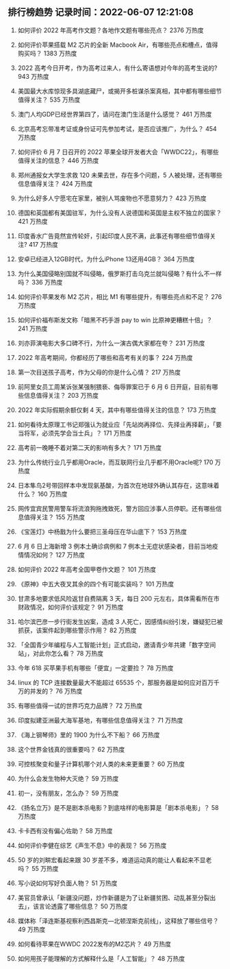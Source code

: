
## 排行榜趋势 记录时间：2022-06-07 12:21:08
  
  1. 如何评价 2022 年高考作文题？各地作文题有哪些亮点？ 2376 万热度
    
  2. 如何评价苹果搭载 M2 芯片的全新 Macbook Air，有哪些亮点和槽点，值得购买吗？ 1383 万热度
    
  3. 2022 高考今日开考，作为高考过来人，有什么寄语想对今年的高考生说的? 943 万热度
    
  4. 美国最大水库惊现多具湖底藏尸，或揭开多桩谋杀案真相，其中都有哪些细节值得关注？ 535 万热度
    
  5. 澳门人均GDP已经世界第四了，请问在澳门生活是什么感觉？ 461 万热度
    
  6. 北京高考忘带准考证或身份证可先参加考试，是否应该推广，为什么？ 454 万热度
    
  7. 如何评价 6 月 7 日召开的 2022 苹果全球开发者大会「WWDC22」，有哪些值得关注的信息？ 446 万热度
    
  8. 郑州通报女大学生求救 120 未果去世，存在多个问题，5 人被处理，还有哪些信息值得关注？ 424 万热度
    
  9. 为什么好多人宁愿宅在家里，被别人骂废物也不愿意努力？ 423 万热度
    
  10. 德国和英国都有美国驻军，为什么没有人说德国和英国是主权不独立的国家？ 421 万热度
    
  11. 印度香水广告竟然宣传轮奸，引起印度人民不满，此事还有哪些细节值得关注? 417 万热度
    
  12. 安卓已经进入12GB时代，为什么iPhone 13还用4GB？ 364 万热度
    
  13. 为什么美国侵略别国就不叫侵略，俄罗斯打击乌克兰就叫侵略？有什么不一样吗？ 336 万热度
    
  14. 如何评价苹果发布 M2 芯片，相比 M1 有哪些提升，有哪些亮点和不足？ 276 万热度
    
  15. 如何评价福布斯发文称「暗黑不朽手游 pay to win 比原神更糟糕十倍」？ 241 万热度
    
  16. 刘亦菲演电影大多口碑不行，为什么一演古偶大家都在夸？ 231 万热度
    
  17. 2022 年高考期间，你都经历了哪些和高考有关的事？ 224 万热度
    
  18. 第一次目送孩子高考，作为父母的你是什么心情？ 217 万热度
    
  19. 前阿里女员工周某诉张某强制猥亵、侮辱罪案已于 6 月 6 日开庭，目前有哪些信息值得关注？ 203 万热度
    
  20. 2022 年实际假期余额仅剩 4 天，其中有哪些值得关注的信息？ 173 万热度
    
  21. 如何看待太原理工书记郑强认为就业应「先站岗再择位、先择业再择薪」，「要当将军，必须先学会当士兵」？ 171 万热度
    
  22. 高考前一晚睡不着对第二天的影响有多大？ 171 万热度
    
  23. 为什么传统行业几乎都用Oracle，而互联网行业几乎都不用Oracle呢? 170 万热度
    
  24. 日本隼鸟2号带回样本中发现氨基酸，为首次在地球外确认其存在，这意味着什么？ 160 万热度
    
  25. 网传宜宾民警用警车将流浪狗拖拽致死，警方回应涉事人员停职。还有哪些信息值得关注？ 155 万热度
    
  26. 《宝莲灯》中杨戬为什么要把三圣母压在华山底下？ 153 万热度
    
  27. 6 月 6 日上海新增 3 例本土确诊病例和 7 例本土无症状感染者，目前当地疫情情况如何？ 127 万热度
    
  28. 如何评价 2022 年高考全国甲卷作文题？ 101 万热度
    
  29. 《原神》中五大夜叉其余的四个有可能实装吗？ 101 万热度
    
  30. 甘肃多地要求低风险返甘自费隔离 3 天，每日 200 元左右，具体需看所在市财政情况，如何评价该规定？ 91 万热度
    
  31. 哈尔滨巴彦一步行街发生凶案，造成 3 人死亡，因感情纠纷引发，嫌疑犯已被抓获，该案件起到哪些警示作用？ 82 万热度
    
  32. 「全国青少年编程与人工智能计划」正式启动，邀请青少年共建「数字空间站」，对此你怎么看？ 78 万热度
    
  33. 今年 618 买苹果手机有哪些「便宜」一定要捡？ 78 万热度
    
  34. linux 的 TCP 连接数量最大不能超过 65535 个，那服务器是如何应对百万千万的并发的？ 76 万热度
    
  35. 有哪些值得一试的世界巧克力品牌？ 72 万热度
    
  36. 印度拟建亚洲最大海军基地，有哪些信息值得关注？ 71 万热度
    
  37. 《海上钢琴师》里的 1900 为什么不下船？ 66 万热度
    
  38. 这个世界金钱真的很重要吗？ 62 万热度
    
  39. 可控核聚变和量子计算机哪个对人类的未来更重要？ 60 万热度
    
  40. 为什么会发生物种大灭绝？ 59 万热度
    
  41. 初一，没有朋友，怎么办？ 59 万热度
    
  42. 《扬名立万》是不是剧本杀电影？到底啥样的电影算是「剧本杀电影」？ 58 万热度
    
  43. 卡卡西有没有偏心佐助？ 58 万热度
    
  44. 如何评价李健在综艺《声生不息》中的表现？ 56 万热度
    
  45. 50 岁的刘畊宏看起来跟 30 岁差不多，难道运动真的能让人看起来不显老吗？ 55 万热度
    
  46. 写小说如何写好负面人物？ 51 万热度
    
  47. 美官员曾承认「新疆没问题，炒作新疆是为了让新疆贫困、动乱甚至分裂出去」，该言论透露了哪些信息？ 50 万热度
    
  48. 媒体称「泽连斯基视察利西昌斯克—北顿涅斯克前线」，这释放了哪些信号？ 49 万热度
    
  49. 如何看待苹果在WWDC 2022发布的M2芯片？ 49 万热度
    
  50. 如何用孩子能理解的方式解释什么是「人工智能」？ 48 万热度
    